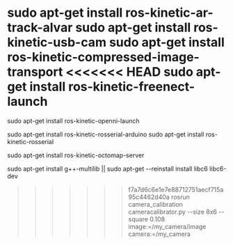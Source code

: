 sudo apt-get install ros-kinetic-ar-track-alvar
sudo apt-get install ros-kinetic-usb-cam
sudo apt-get install ros-kinetic-compressed-image-transport
<<<<<<< HEAD
sudo apt-get install ros-kinetic-freenect-launch
=======

sudo apt-get install ros-kinetic-openni-launch

sudo apt-get install ros-kinetic-rosserial-arduino
sudo apt-get install ros-kinetic-rosserial

sudo apt-get install ros-kinetic-octomap-server

sudo apt-get install g++-multilib || sudo apt-get --reinstall install libc6 libc6-dev

>>>>>>> f7a7d6c6e1e7e88712751aecf715a95c4462d40a
rosrun camera_calibration cameracalibrator.py --size 8x6 --square 0.108 image:=/my_camera/image camera:=/my_camera
